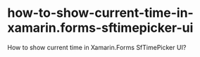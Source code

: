 # how-to-show-current-time-in-xamarin.forms-sftimepicker-ui
How to show current time in Xamarin.Forms SfTimePicker UI?
